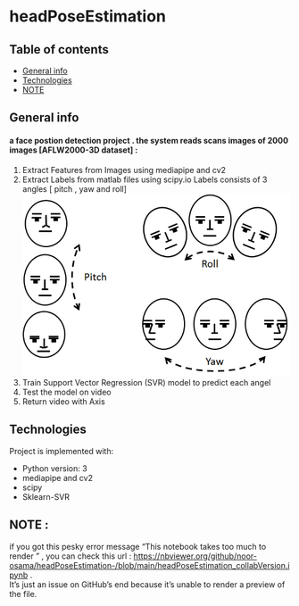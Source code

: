 # headPoseEstimation 

 
 ## Table of contents
* [General info](#general-info)
* [Technologies](#technologies)
* [NOTE](#NOTE)

## General info
#### a face postion detection project . the system reads scans images of 2000 images  [AFLW2000-3D dataset] :
1.	Extract Features from Images using mediapipe and cv2 
2.	Extract Labels from matlab files using scipy.io 
    Labels consists of 3 angles [ pitch , yaw and roll] 
    ![Screenshot](pyr.png)
3.	Train Support Vector Regression (SVR) model to predict each angel 
4.	Test the model on video 
5.	Return video with Axis 
 

## Technologies
Project is implemented with:
* Python version: 3
* mediapipe and cv2 
* scipy
* Sklearn-SVR 
 ## NOTE :
 if you got this pesky error message “This notebook takes too much to render ” , you can check this url : https://nbviewer.org/github/noor-osama/headPoseEstimation-/blob/main/headPoseEstimation_collabVersion.ipynb .<br />
 It’s just an issue on GitHub’s end because it’s unable to render a preview of the file.
	
